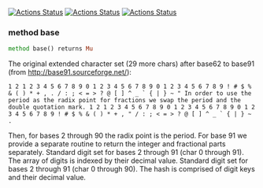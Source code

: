 [![Actions Status](https://github.com/tbrowder/Date-Utils/actions/workflows/linux.yml/badge.svg)](https://github.com/tbrowder/Date-Utils/actions) [![Actions Status](https://github.com/tbrowder/Date-Utils/actions/workflows/macos.yml/badge.svg)](https://github.com/tbrowder/Date-Utils/actions) [![Actions Status](https://github.com/tbrowder/Date-Utils/actions/workflows/windows.yml/badge.svg)](https://github.com/tbrowder/Date-Utils/actions)

### method base

```raku
method base() returns Mu
```

The original extended character set (29 more chars) after base62 to base91 (from http://base91.sourceforge.net/): 

    1 2 1 2 3 4 5 6 7 8 9 0 1 2 3 4 5 6 7 8 9 0 1 2 3 4 5 6 7 8 9 ! # $ % & ( ) * + , . / : ; < = > ? @ [ ] ^ _ ` { | } ~ " In order to use the period as the radix point for fractions we swap the period and the double quotation mark. 1 2 1 2 3 4 5 6 7 8 9 0 1 2 3 4 5 6 7 8 9 0 1 2 3 4 5 6 7 8 9 ! # $ % & ( ) * + , " / : ; < = > ? @ [ ] ^ _ ` { | } ~ . 

Then, for bases 2 through 90 the radix point is the period. For base 91 we provide a separate routine to return the integer and fractional parts separately. Standard digit set for bases 2 through 91 (char 0 through 91). The array of digits is indexed by their decimal value. Standard digit set for bases 2 through 91 (char 0 through 90). The hash is comprised of digit keys and their decimal value.

